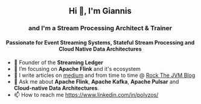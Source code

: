 ## <p align="center">Hi 👋, I'm Giannis</p>

### <p align="center">and I'm a Stream Processing Architect & Trainer </p>
#### <p align="center">Passionate for Event Streaming Systems, Stateful Stream Processing and Cloud Native Data Architectures </p>


- 🔭 Founder of the **Streaming Ledger**
- 🌱 I’m focusing on **Apache Flink** and it's ecosystem
- 📝 I write articles on [medium](https://medium.com/@ipolyzos_) and from time to time @ [Rock The JVM Blog](https://blog.rockthejvm.com/?_ga=2.239453445.762029918.1671272111-177328410.1670416781)
- 💬 Ask me about **Apache Flink**, **Apache Kafka**, **Apache Pulsar** and **Cloud-native Data Architectures**.
- 📫 How to reach me https://www.linkedin.com/in/polyzos/




